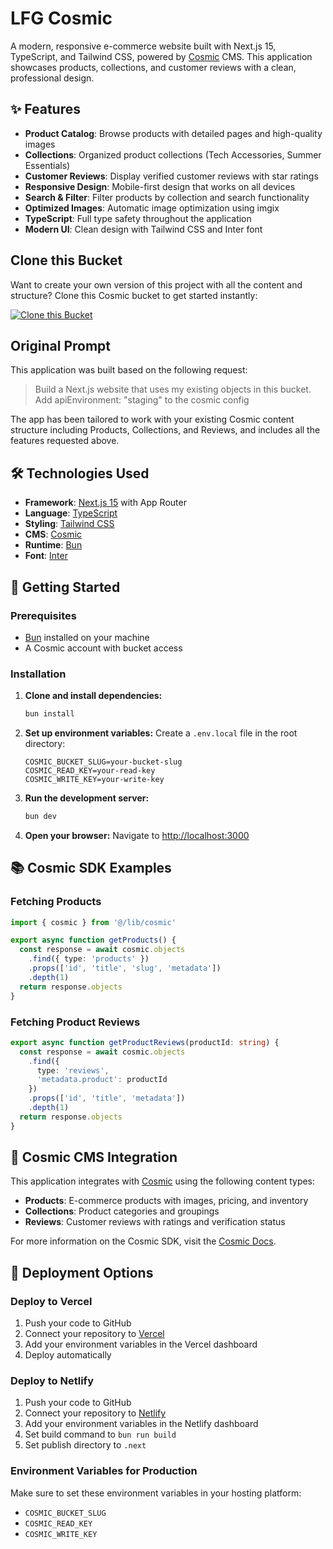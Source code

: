 <!-- README_START -->
# LFG Cosmic

A modern, responsive e-commerce website built with Next.js 15, TypeScript, and Tailwind CSS, powered by [Cosmic](https://www.cosmicjs.com) CMS. This application showcases products, collections, and customer reviews with a clean, professional design.

## ✨ Features

- **Product Catalog**: Browse products with detailed pages and high-quality images
- **Collections**: Organized product collections (Tech Accessories, Summer Essentials)
- **Customer Reviews**: Display verified customer reviews with star ratings
- **Responsive Design**: Mobile-first design that works on all devices
- **Search & Filter**: Filter products by collection and search functionality
- **Optimized Images**: Automatic image optimization using imgix
- **TypeScript**: Full type safety throughout the application
- **Modern UI**: Clean design with Tailwind CSS and Inter font

## Clone this Bucket

Want to create your own version of this project with all the content and structure? Clone this Cosmic bucket to get started instantly:

[![Clone this Bucket](https://img.shields.io/badge/Clone%20this%20Bucket-4F46E5?style=for-the-badge&logo=cosmic&logoColor=white)](https://app.cosmic-staging.com/projects/new?clone_bucket=ecommerce-site-production)

## Original Prompt

This application was built based on the following request:

> Build a Next.js website that uses my existing objects in this bucket. Add apiEnvironment: "staging" to the cosmic config

The app has been tailored to work with your existing Cosmic content structure including Products, Collections, and Reviews, and includes all the features requested above.

## 🛠️ Technologies Used

- **Framework**: [Next.js 15](https://nextjs.org/) with App Router
- **Language**: [TypeScript](https://www.typescriptlang.org/)
- **Styling**: [Tailwind CSS](https://tailwindcss.com/)
- **CMS**: [Cosmic](https://www.cosmicjs.com)
- **Runtime**: [Bun](https://bun.sh/)
- **Font**: [Inter](https://fonts.google.com/specimen/Inter)

## 🚀 Getting Started

### Prerequisites

- [Bun](https://bun.sh/) installed on your machine
- A Cosmic account with bucket access

### Installation

1. **Clone and install dependencies:**
   ```bash
   bun install
   ```

2. **Set up environment variables:**
   Create a `.env.local` file in the root directory:
   ```env
   COSMIC_BUCKET_SLUG=your-bucket-slug
   COSMIC_READ_KEY=your-read-key
   COSMIC_WRITE_KEY=your-write-key
   ```

3. **Run the development server:**
   ```bash
   bun dev
   ```

4. **Open your browser:**
   Navigate to [http://localhost:3000](http://localhost:3000)

## 📚 Cosmic SDK Examples

### Fetching Products
```typescript
import { cosmic } from '@/lib/cosmic'

export async function getProducts() {
  const response = await cosmic.objects
    .find({ type: 'products' })
    .props(['id', 'title', 'slug', 'metadata'])
    .depth(1)
  return response.objects
}
```

### Fetching Product Reviews
```typescript
export async function getProductReviews(productId: string) {
  const response = await cosmic.objects
    .find({ 
      type: 'reviews',
      'metadata.product': productId 
    })
    .props(['id', 'title', 'metadata'])
    .depth(1)
  return response.objects
}
```

## 🔗 Cosmic CMS Integration

This application integrates with [Cosmic](https://www.cosmicjs.com) using the following content types:

- **Products**: E-commerce products with images, pricing, and inventory
- **Collections**: Product categories and groupings
- **Reviews**: Customer reviews with ratings and verification status

For more information on the Cosmic SDK, visit the [Cosmic Docs](https://www.cosmicjs.com/docs).

## 🚀 Deployment Options

### Deploy to Vercel
1. Push your code to GitHub
2. Connect your repository to [Vercel](https://vercel.com)
3. Add your environment variables in the Vercel dashboard
4. Deploy automatically

### Deploy to Netlify
1. Push your code to GitHub
2. Connect your repository to [Netlify](https://netlify.com)
3. Add your environment variables in the Netlify dashboard
4. Set build command to `bun run build`
5. Set publish directory to `.next`

### Environment Variables for Production
Make sure to set these environment variables in your hosting platform:
- `COSMIC_BUCKET_SLUG`
- `COSMIC_READ_KEY`
- `COSMIC_WRITE_KEY`
<!-- README_END -->